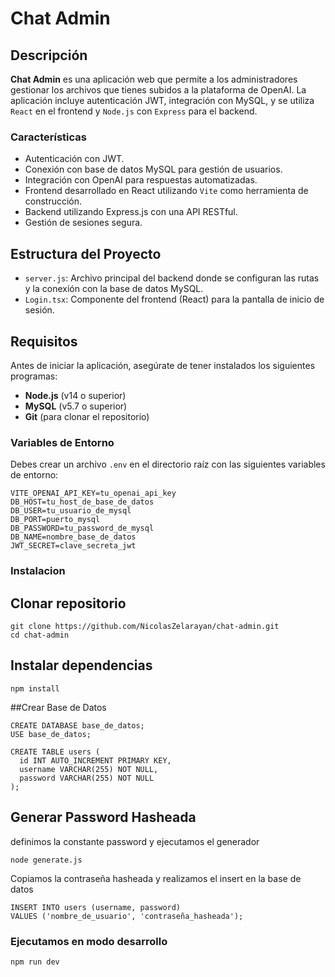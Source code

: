 # Chat Admin

## Descripción

**Chat Admin** es una aplicación web que permite a los administradores gestionar los archivos que tienes subidos a la plataforma de OpenAI. La aplicación incluye autenticación JWT, integración con MySQL, y se utiliza `React` en el frontend y `Node.js` con `Express` para el backend.

### Características

- Autenticación con JWT.
- Conexión con base de datos MySQL para gestión de usuarios.
- Integración con OpenAI para respuestas automatizadas.
- Frontend desarrollado en React utilizando `Vite` como herramienta de construcción.
- Backend utilizando Express.js con una API RESTful.
- Gestión de sesiones segura.

## Estructura del Proyecto

- `server.js`: Archivo principal del backend donde se configuran las rutas y la conexión con la base de datos MySQL.
- `Login.tsx`: Componente del frontend (React) para la pantalla de inicio de sesión.

## Requisitos

Antes de iniciar la aplicación, asegúrate de tener instalados los siguientes programas:

- **Node.js** (v14 o superior)
- **MySQL** (v5.7 o superior)
- **Git** (para clonar el repositorio)

### Variables de Entorno

Debes crear un archivo `.env` en el directorio raíz con las siguientes variables de entorno:

```env
VITE_OPENAI_API_KEY=tu_openai_api_key
DB_HOST=tu_host_de_base_de_datos
DB_USER=tu_usuario_de_mysql
DB_PORT=puerto_mysql
DB_PASSWORD=tu_password_de_mysql
DB_NAME=nombre_base_de_datos
JWT_SECRET=clave_secreta_jwt
````
### Instalacion

## Clonar repositorio

````
git clone https://github.com/NicolasZelarayan/chat-admin.git
cd chat-admin
````
## Instalar dependencias
````
npm install
````

##Crear Base de Datos

````
CREATE DATABASE base_de_datos;
USE base_de_datos;

CREATE TABLE users (
  id INT AUTO_INCREMENT PRIMARY KEY,
  username VARCHAR(255) NOT NULL,
  password VARCHAR(255) NOT NULL
);
````
## Generar Password Hasheada
definimos la constante password y ejecutamos el generador

```
node generate.js
```
Copiamos la contraseña hasheada y realizamos el insert en la base de datos

```
INSERT INTO users (username, password)
VALUES ('nombre_de_usuario', 'contraseña_hasheada');
```

### Ejecutamos en modo desarrollo 

```
npm run dev
```


